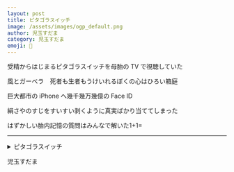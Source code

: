 ```yaml
---
layout: post
title: ピタゴラスイッチ
image: /assets/images/ogp_default.png
author: 児玉すだま
category: 児玉すだま
emoji: 👻
---
```


<div class="tanka-area"><div class="tanka">
<p>受精からはじまるピタゴラスイッチを母胎の&emsp14;TV&emsp14;で視聴していた</p>
<p>風とガーベラ　死者も生者もうけいれるぼくの心はひろい箱庭</p>
<p>巨大都市の&emsp14;iPhone&emsp14;へ幾千幾万幾億の&emsp14;Face ID</p>
<p>絹さやのすじをすいすい剥くように真実ばかり当ててしまった</p>
<p>はずかしい胎内記憶の質問はみんなで解いた1+1=</p></div></div>

---

<details><summary>ピタゴラスイッチ</summary>
受精からはじまるピタゴラスイッチを母胎の&emsp14;TV&emsp14;で視聴していた<br />
風とガーベラ　死者も生者もうけいれるぼくの心はひろい箱庭<br />
巨大都市の&emsp14;iPhone&emsp14;へ幾千幾万幾億の&emsp14;Face ID&emsp14;<br />
絹さやのすじをすいすい剥くように真実ばかり当ててしまった<br />
はずかしい胎内記憶の質問はみんなで解いた1+1=<br />
<br />
</details>

児玉すだま
